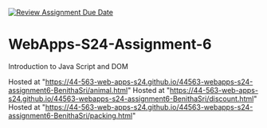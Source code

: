 [![Review Assignment Due Date](https://classroom.github.com/assets/deadline-readme-button-24ddc0f5d75046c5622901739e7c5dd533143b0c8e959d652212380cedb1ea36.svg)](https://classroom.github.com/a/1Z6dGCon)
# WebApps-S24-Assignment-6
Introduction to Java Script and DOM

Hosted at "https://44-563-web-apps-s24.github.io/44563-webapps-s24-assignment6-BenithaSri/animal.html"
Hosted at "https://44-563-web-apps-s24.github.io/44563-webapps-s24-assignment6-BenithaSri/discount.html"
Hosted at "https://44-563-web-apps-s24.github.io/44563-webapps-s24-assignment6-BenithaSri/packing.html"

